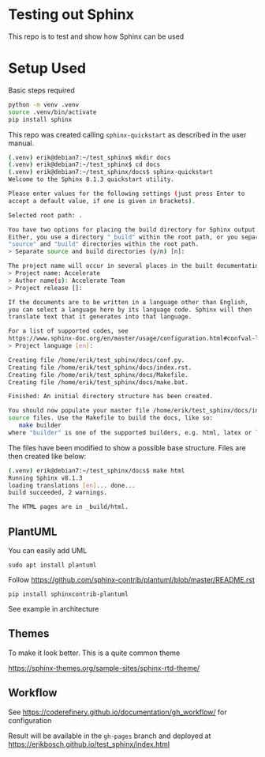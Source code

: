 # Testing out Sphinx

This repo is to test and show how Sphinx can be used

# Setup Used

Basic steps required

```bash
python -m venv .venv
source .venv/bin/activate
pip install sphinx
```

This repo was created calling `sphinx-quickstart` as described in the user manual.

```bash
(.venv) erik@debian7:~/test_sphinx$ mkdir docs
(.venv) erik@debian7:~/test_sphinx$ cd docs
(.venv) erik@debian7:~/test_sphinx/docs$ sphinx-quickstart
Welcome to the Sphinx 8.1.3 quickstart utility.

Please enter values for the following settings (just press Enter to
accept a default value, if one is given in brackets).

Selected root path: .

You have two options for placing the build directory for Sphinx output.
Either, you use a directory "_build" within the root path, or you separate
"source" and "build" directories within the root path.
> Separate source and build directories (y/n) [n]: 

The project name will occur in several places in the built documentation.
> Project name: Accelerate
> Author name(s): Accelerate Team
> Project release []: 

If the documents are to be written in a language other than English,
you can select a language here by its language code. Sphinx will then
translate text that it generates into that language.

For a list of supported codes, see
https://www.sphinx-doc.org/en/master/usage/configuration.html#confval-language.
> Project language [en]: 

Creating file /home/erik/test_sphinx/docs/conf.py.
Creating file /home/erik/test_sphinx/docs/index.rst.
Creating file /home/erik/test_sphinx/docs/Makefile.
Creating file /home/erik/test_sphinx/docs/make.bat.

Finished: An initial directory structure has been created.

You should now populate your master file /home/erik/test_sphinx/docs/index.rst and create other documentation
source files. Use the Makefile to build the docs, like so:
   make builder
where "builder" is one of the supported builders, e.g. html, latex or linkcheck.
```

The files have been modified to show a possible base structure. Files are then created like below:

```bash
(.venv) erik@debian7:~/test_sphinx/docs$ make html
Running Sphinx v8.1.3
loading translations [en]... done...
build succeeded, 2 warnings.

The HTML pages are in _build/html.
```

## PlantUML

You can easily add UML

`sudo apt install plantuml`

Follow https://github.com/sphinx-contrib/plantuml/blob/master/README.rst

`pip install sphinxcontrib-plantuml`


See example in architecture

## Themes

To make it look better. This is a quite common theme

https://sphinx-themes.org/sample-sites/sphinx-rtd-theme/

## Workflow

See https://coderefinery.github.io/documentation/gh_workflow/ for configuration

Result will be available in the `gh-pages` branch and deployed at https://erikbosch.github.io/test_sphinx/index.html






